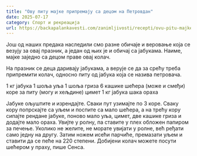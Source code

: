 ```yaml
---
title: "Ову питу мајке припремају са децом на Петровдан"
date: 2025-07-17
category: Спорт и рекреација
url: https://backapalankavesti.com/zanimljivosti/recepti/ovu-pitu-majke-pripremaju-sa-decom-na-petrovdan/
---
```


Још од наших предака наследили смо разне обичаје и веровање која се везују за овај празник, а један од њих је и обичај са јабукама. Наиме, мајке заједно са децом праве овај колач.

На празник се деца даривају јабукама, а верује се да за срећу треба припремити колач, односно питу од јабука која се назива петровача.

1 кг јабука
1 шоља уља
1 шоља гриза
6 кашике шећера (може и смеђи)
коре за питу (могу и хељдине)
цимет
1 кг јабука
шака ораха

Јабуке ољуштите и изрендајте. Сваки пут узимајте по 3 коре. Сваку кору попрскајте са уљем и поспите са мало шећера, а на трећу кору сипајте рендане јабуке, поново мало уља, цимет, две кашике гриза и додајте мало ораха. Увијте у ролну, па ставите у плех обложен папиром за печење. Уколико не желите, не морате увијати у ролне, већ ређати само једну на другу. Затим ножем исећи парчиће, премазати уљем и ставити да се пеће на 220 степени. Добијени колач можете посути шећером у праху, пише Сенса.

